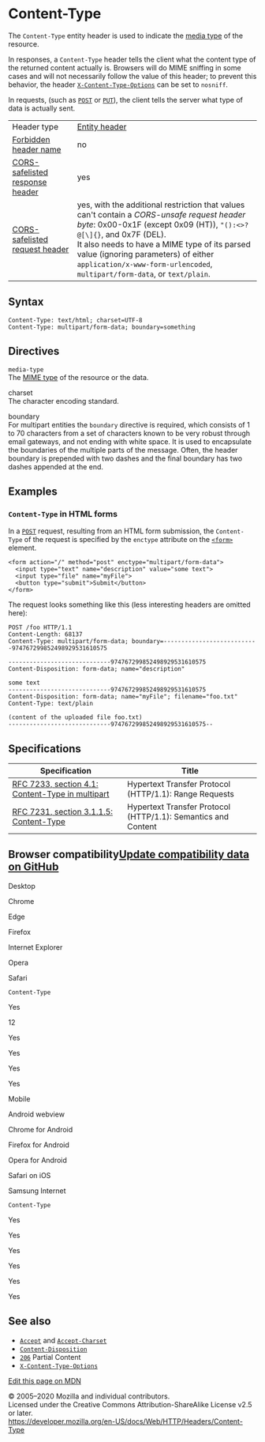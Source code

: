 Content-Type
============

The `Content-Type` entity header is used to indicate the [media type](https://developer.mozilla.org/en-US/docs/Glossary/MIME_type) of the resource.

In responses, a `Content-Type` header tells the client what the content type of the returned content actually is. Browsers will do MIME sniffing in some cases and will not necessarily follow the value of this header; to prevent this behavior, the header [`X-Content-Type-Options`](x-content-type-options) can be set to `nosniff`.

In requests, (such as [`POST`](../methods/post) or [`PUT`](../methods/put)), the client tells the server what type of data is actually sent.

<table><tbody><tr class="odd"><td>Header type</td><td><a href="https://developer.mozilla.org/en-US/docs/Glossary/Entity_header">Entity header</a></td></tr><tr class="even"><td><a href="https://developer.mozilla.org/en-US/docs/Glossary/Forbidden_header_name">Forbidden header name</a></td><td>no</td></tr><tr class="odd"><td><a href="https://developer.mozilla.org/en-US/docs/Glossary/CORS-safelisted_response_header">CORS-safelisted response header</a></td><td>yes</td></tr><tr class="even"><td><a href="https://developer.mozilla.org/en-US/docs/Glossary/CORS-safelisted_request_header">CORS-safelisted request header</a></td><td>yes, with the additional restriction that values can't contain a <em>CORS-unsafe request header byte</em>: 0x00-0x1F (except 0x09 (HT)), <code>"():&lt;&gt;?@[\]{}</code>, and 0x7F (DEL).<br />
It also needs to have a MIME type of its parsed value (ignoring parameters) of either <code>application/x-www-form-urlencoded</code>, <code>multipart/form-data</code>, or <code>text/plain</code>.</td></tr></tbody></table>

Syntax
------

    Content-Type: text/html; charset=UTF-8
    Content-Type: multipart/form-data; boundary=something

Directives
----------

`media-type`  
The [MIME type](../basics_of_http/mime_types) of the resource or the data.

charset  
The character encoding standard.

boundary  
For multipart entities the `boundary` directive is required, which consists of 1 to 70 characters from a set of characters known to be very robust through email gateways, and not ending with white space. It is used to encapsulate the boundaries of the multiple parts of the message. Often, the header boundary is prepended with two dashes and the final boundary has two dashes appended at the end.

Examples
--------

### `Content-Type` in HTML forms

In a [`POST`](../methods/post) request, resulting from an HTML form submission, the `Content-Type` of the request is specified by the `enctype` attribute on the [`<form>`](https://developer.mozilla.org/en-US/docs/Web/HTML/Element/form) element.

    <form action="/" method="post" enctype="multipart/form-data">
      <input type="text" name="description" value="some text">
      <input type="file" name="myFile">
      <button type="submit">Submit</button>
    </form>

The request looks something like this (less interesting headers are omitted here):

    POST /foo HTTP/1.1
    Content-Length: 68137
    Content-Type: multipart/form-data; boundary=---------------------------974767299852498929531610575

    -----------------------------974767299852498929531610575
    Content-Disposition: form-data; name="description" 

    some text
    -----------------------------974767299852498929531610575
    Content-Disposition: form-data; name="myFile"; filename="foo.txt" 
    Content-Type: text/plain 

    (content of the uploaded file foo.txt)
    -----------------------------974767299852498929531610575--

Specifications
--------------

<table><thead><tr class="header"><th>Specification</th><th>Title</th></tr></thead><tbody><tr class="odd"><td><a href="https://tools.ietf.org/html/rfc7233#section-4.1">RFC 7233, section 4.1: Content-Type in multipart</a></td><td>Hypertext Transfer Protocol (HTTP/1.1): Range Requests</td></tr><tr class="even"><td><a href="https://tools.ietf.org/html/rfc7231#section-3.1.1.5">RFC 7231, section 3.1.1.5: Content-Type</a></td><td>Hypertext Transfer Protocol (HTTP/1.1): Semantics and Content</td></tr></tbody></table>

Browser compatibility<a href="https://github.com/mdn/browser-compat-data" class="bc-github-link">Update compatibility data on GitHub</a>
----------------------------------------------------------------------------------------------------------------------------------------

Desktop

<span class="bc-head-txt-label bc-head-icon-chrome">Chrome</span>

<span class="bc-head-txt-label bc-head-icon-edge">Edge</span>

<span class="bc-head-txt-label bc-head-icon-firefox">Firefox</span>

<span class="bc-head-txt-label bc-head-icon-ie">Internet Explorer</span>

<span class="bc-head-txt-label bc-head-icon-opera">Opera</span>

<span class="bc-head-txt-label bc-head-icon-safari">Safari</span>

`Content-Type`

Yes

12

Yes

Yes

Yes

Yes

Mobile

<span class="bc-head-txt-label bc-head-icon-webview_android">Android webview</span>

<span class="bc-head-txt-label bc-head-icon-chrome_android">Chrome for Android</span>

<span class="bc-head-txt-label bc-head-icon-firefox_android">Firefox for Android</span>

<span class="bc-head-txt-label bc-head-icon-opera_android">Opera for Android</span>

<span class="bc-head-txt-label bc-head-icon-safari_ios">Safari on iOS</span>

<span class="bc-head-txt-label bc-head-icon-samsunginternet_android">Samsung Internet</span>

`Content-Type`

Yes

Yes

Yes

Yes

Yes

Yes

See also
--------

-   [`Accept`](accept) and [`Accept-Charset`](accept-charset)
-   [`Content-Disposition`](content-disposition)
-   [`206`](../status/206) Partial Content
-   [`X-Content-Type-Options`](x-content-type-options)

<a href="https://developer.mozilla.org/en-US/docs/Web/HTTP/Headers/Content-Type$edit" class="_attribution-link">Edit this page on MDN</a>

© 2005–2020 Mozilla and individual contributors.  
Licensed under the Creative Commons Attribution-ShareAlike License v2.5 or later.  
<a href="https://developer.mozilla.org/en-US/docs/Web/HTTP/Headers/Content-Type" class="_attribution-link">https://developer.mozilla.org/en-US/docs/Web/HTTP/Headers/Content-Type</a>
